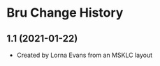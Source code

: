 Bru Change History
====================

1.1 (2021-01-22)
----------------
* Created by Lorna Evans from an MSKLC layout
